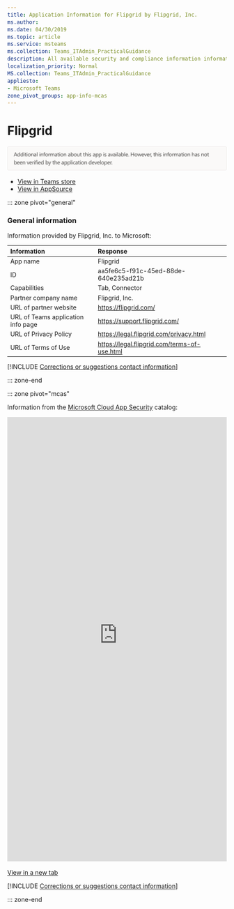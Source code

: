 ```yaml
---
title: Application Information for Flipgrid by Flipgrid, Inc.
ms.author: 
ms.date: 04/30/2019
ms.topic: article
ms.service: msteams
ms.collection: Teams_ITAdmin_PracticalGuidance
description: All available security and compliance information information for Flipgrid, its data handling policies, its Microsoft Cloud App Security app catalog information, and security/compliance information in the CSA STAR registry.
localization_priority: Normal
MS.collection: Teams_ITAdmin_PracticalGuidance
appliesto:
- Microsoft Teams
zone_pivot_groups: app-info-mcas
---
```

# Flipgrid

<p></p><img alt="Non-attested image" src="./images/unattested.png" width="650"/>

* <a href="https://teams.microsoft.com/l/app/aa5fe6c5-f91c-45ed-88de-640e235ad21b" target="_blank">View in Teams store</a>
* <a href="https://appsource.microsoft.com/en-us/product/office/WA104381048" target="_blank">View in AppSource</a>

::: zone pivot="general"

### General information

Information provided by Flipgrid, Inc. to Microsoft:

| **Information** | **Response** |
|:----------------|:-------------|
| App name | Flipgrid |
| ID | aa5fe6c5-f91c-45ed-88de-640e235ad21b |
| Capabilities | Tab, Connector |
| Partner company name | Flipgrid, Inc. |
| URL of partner website | <https://flipgrid.com/> |
| URL of Teams application info page | <https://support.flipgrid.com/> |
| URL of Privacy Policy | <https://legal.flipgrid.com/privacy.html> |
| URL of Terms of Use | <https://legal.flipgrid.com/terms-of-use.html> |

 [!INCLUDE [Corrections or suggestions contact information](./includes/corrections-or-suggestions.md)]

::: zone-end


::: zone pivot="mcas"

Information from the [Microsoft Cloud App Security](https://www.microsoft.com/en-us/enterprise-mobility-security/cloud-app-security) catalog:

<iframe height='1020' title='Microsoft Cloud App Security Information' src='https://3ca685143b5b46b4b0e5266dadf2e97c.codepen.website/#/dashboard/35416' frameborder='no'  style='width: 100%;'></iframe>

<a href="https://3ca685143b5b46b4b0e5266dadf2e97c.codepen.website/#/dashboard/35416" target="_blank">View in a new tab</a>

[!INCLUDE [Corrections or suggestions contact information](./includes/corrections-or-suggestions.md)]

::: zone-end

